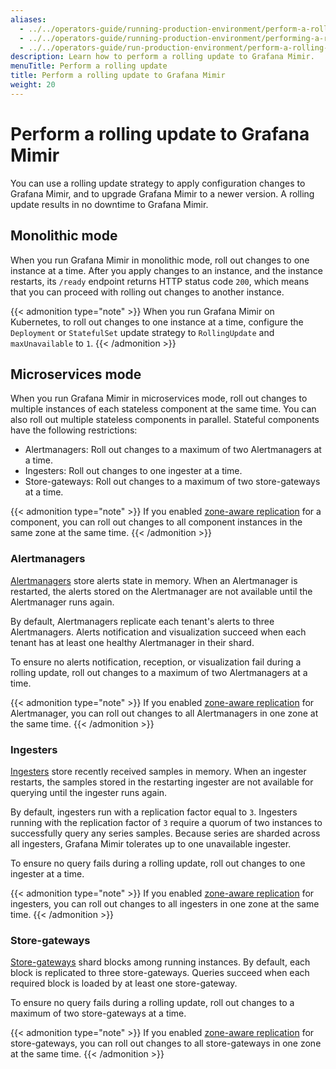 ```yaml
---
aliases:
  - ../../operators-guide/running-production-environment/perform-a-rolling-update/
  - ../../operators-guide/running-production-environment/performing-a-rolling-update/
  - ../../operators-guide/run-production-environment/perform-a-rolling-update/
description: Learn how to perform a rolling update to Grafana Mimir.
menuTitle: Perform a rolling update
title: Perform a rolling update to Grafana Mimir
weight: 20
---
```


<!-- Note: This topic is mounted in the GEM documentation. Ensure that all updates are also applicable to GEM. -->

# Perform a rolling update to Grafana Mimir

You can use a rolling update strategy to apply configuration changes to
Grafana Mimir, and to upgrade Grafana Mimir to a newer version. A
rolling update results in no downtime to Grafana Mimir.

## Monolithic mode

When you run Grafana Mimir in monolithic mode, roll out changes to one instance at a time.
After you apply changes to an instance, and the instance restarts, its `/ready` endpoint returns HTTP status code `200`, which means that you can proceed with rolling out changes to another instance.

{{< admonition type="note" >}}
When you run Grafana Mimir on Kubernetes, to roll out changes to one instance at a time, configure the `Deployment` or `StatefulSet` update strategy to `RollingUpdate` and `maxUnavailable` to `1`.
{{< /admonition >}}

## Microservices mode

When you run Grafana Mimir in microservices mode, roll out changes to multiple instances of each stateless component at the same time.
You can also roll out multiple stateless components in parallel.
Stateful components have the following restrictions:

- Alertmanagers: Roll out changes to a maximum of two Alertmanagers at a time.
- Ingesters: Roll out changes to one ingester at a time.
- Store-gateways: Roll out changes to a maximum of two store-gateways at a time.

{{< admonition type="note" >}}
If you enabled [zone-aware replication](../../../configure/configure-zone-aware-replication/) for a component, you can roll out changes to all component instances in the same zone at the same time.
{{< /admonition >}}

### Alertmanagers

[Alertmanagers](../../../references/architecture/components/alertmanager/) store alerts state in memory.
When an Alertmanager is restarted, the alerts stored on the Alertmanager are not available until the Alertmanager runs again.

By default, Alertmanagers replicate each tenant's alerts to three Alertmanagers.
Alerts notification and visualization succeed when each tenant has at least one healthy Alertmanager in their shard.

To ensure no alerts notification, reception, or visualization fail during a rolling update, roll out changes to a maximum of two Alertmanagers at a time.

{{< admonition type="note" >}}
If you enabled [zone-aware replication](../../../configure/configure-zone-aware-replication/) for Alertmanager, you can roll out changes to all Alertmanagers in one zone at the same time.
{{< /admonition >}}

### Ingesters

[Ingesters](../../../references/architecture/components/ingester/) store recently received samples in memory.
When an ingester restarts, the samples stored in the restarting ingester are not available for querying until the ingester runs again.

By default, ingesters run with a replication factor equal to `3`.
Ingesters running with the replication factor of `3` require a quorum of two instances to successfully query any series samples.
Because series are sharded across all ingesters, Grafana Mimir tolerates up to one unavailable ingester.

To ensure no query fails during a rolling update, roll out changes to one ingester at a time.

{{< admonition type="note" >}}
If you enabled [zone-aware replication](../../../configure/configure-zone-aware-replication/) for ingesters, you can roll out changes to all ingesters in one zone at the same time.
{{< /admonition >}}

### Store-gateways

[Store-gateways](../../../references/architecture/components/store-gateway/) shard blocks among running instances.
By default, each block is replicated to three store-gateways.
Queries succeed when each required block is loaded by at least one store-gateway.

To ensure no query fails during a rolling update, roll out changes to a maximum of two store-gateways at a time.

{{< admonition type="note" >}}
If you enabled [zone-aware replication](../../../configure/configure-zone-aware-replication/) for store-gateways, you can roll out changes to all store-gateways in one zone at the same time.
{{< /admonition >}}
